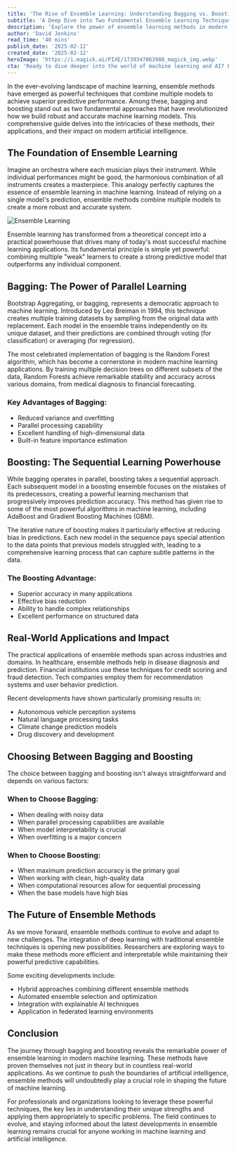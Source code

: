 ```yaml
---
title: 'The Rise of Ensemble Learning: Understanding Bagging vs. Boosting in Modern Machine Learning'
subtitle: 'A Deep Dive into Two Fundamental Ensemble Learning Techniques'
description: 'Explore the power of ensemble learning methods in modern machine learning, focusing on bagging and boosting techniques. This comprehensive guide examines how these approaches combine multiple models to achieve superior predictive performance, their practical applications across industries, and their role in shaping the future of artificial intelligence.'
author: 'David Jenkins'
read_time: '40 mins'
publish_date: '2025-02-12'
created_date: '2025-02-12'
heroImage: 'https://i.magick.ai/PIXE/1739347063988_magick_img.webp'
cta: 'Ready to dive deeper into the world of machine learning and AI? Follow us on LinkedIn at MagickAI for cutting-edge insights, industry updates, and expert perspectives on ensemble learning and other revolutionary AI technologies.'
---
```


In the ever-evolving landscape of machine learning, ensemble methods have emerged as powerful techniques that combine multiple models to achieve superior predictive performance. Among these, bagging and boosting stand out as two fundamental approaches that have revolutionized how we build robust and accurate machine learning models. This comprehensive guide delves into the intricacies of these methods, their applications, and their impact on modern artificial intelligence.

## The Foundation of Ensemble Learning

Imagine an orchestra where each musician plays their instrument. While individual performances might be good, the harmonious combination of all instruments creates a masterpiece. This analogy perfectly captures the essence of ensemble learning in machine learning. Instead of relying on a single model's prediction, ensemble methods combine multiple models to create a more robust and accurate system.

![Ensemble Learning](https://i.magick.ai/PIXE/1739347063991_magick_img.webp)

Ensemble learning has transformed from a theoretical concept into a practical powerhouse that drives many of today's most successful machine learning applications. Its fundamental principle is simple yet powerful: combining multiple "weak" learners to create a strong predictive model that outperforms any individual component.

## Bagging: The Power of Parallel Learning

Bootstrap Aggregating, or bagging, represents a democratic approach to machine learning. Introduced by Leo Breiman in 1994, this technique creates multiple training datasets by sampling from the original data with replacement. Each model in the ensemble trains independently on its unique dataset, and their predictions are combined through voting (for classification) or averaging (for regression).

The most celebrated implementation of bagging is the Random Forest algorithm, which has become a cornerstone in modern machine learning applications. By training multiple decision trees on different subsets of the data, Random Forests achieve remarkable stability and accuracy across various domains, from medical diagnosis to financial forecasting.

### Key Advantages of Bagging:
- Reduced variance and overfitting
- Parallel processing capability
- Excellent handling of high-dimensional data
- Built-in feature importance estimation

## Boosting: The Sequential Learning Powerhouse

While bagging operates in parallel, boosting takes a sequential approach. Each subsequent model in a boosting ensemble focuses on the mistakes of its predecessors, creating a powerful learning mechanism that progressively improves prediction accuracy. This method has given rise to some of the most powerful algorithms in machine learning, including AdaBoost and Gradient Boosting Machines (GBM).

The iterative nature of boosting makes it particularly effective at reducing bias in predictions. Each new model in the sequence pays special attention to the data points that previous models struggled with, leading to a comprehensive learning process that can capture subtle patterns in the data.

### The Boosting Advantage:
- Superior accuracy in many applications
- Effective bias reduction
- Ability to handle complex relationships
- Excellent performance on structured data

## Real-World Applications and Impact

The practical applications of ensemble methods span across industries and domains. In healthcare, ensemble methods help in disease diagnosis and prediction. Financial institutions use these techniques for credit scoring and fraud detection. Tech companies employ them for recommendation systems and user behavior prediction.

Recent developments have shown particularly promising results in:
- Autonomous vehicle perception systems
- Natural language processing tasks
- Climate change prediction models
- Drug discovery and development

## Choosing Between Bagging and Boosting

The choice between bagging and boosting isn't always straightforward and depends on various factors:

### When to Choose Bagging:
- When dealing with noisy data
- When parallel processing capabilities are available
- When model interpretability is crucial
- When overfitting is a major concern

### When to Choose Boosting:
- When maximum prediction accuracy is the primary goal
- When working with clean, high-quality data
- When computational resources allow for sequential processing
- When the base models have high bias

## The Future of Ensemble Methods

As we move forward, ensemble methods continue to evolve and adapt to new challenges. The integration of deep learning with traditional ensemble techniques is opening new possibilities. Researchers are exploring ways to make these methods more efficient and interpretable while maintaining their powerful predictive capabilities.

Some exciting developments include:
- Hybrid approaches combining different ensemble methods
- Automated ensemble selection and optimization
- Integration with explainable AI techniques
- Application in federated learning environments

## Conclusion

The journey through bagging and boosting reveals the remarkable power of ensemble learning in modern machine learning. These methods have proven themselves not just in theory but in countless real-world applications. As we continue to push the boundaries of artificial intelligence, ensemble methods will undoubtedly play a crucial role in shaping the future of machine learning.

For professionals and organizations looking to leverage these powerful techniques, the key lies in understanding their unique strengths and applying them appropriately to specific problems. The field continues to evolve, and staying informed about the latest developments in ensemble learning remains crucial for anyone working in machine learning and artificial intelligence.